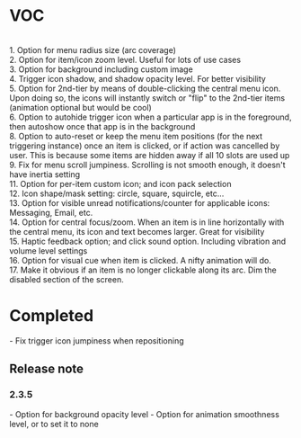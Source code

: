 <h1>VOC</h1>
<br>1. Option for menu radius size (arc coverage)
<br>2. Option for item/icon zoom level. Useful for lots of use cases  
<br>3. Option for background including custom image  
<br>4. Trigger icon shadow, and shadow opacity level. For better visibility  
<br>5. Option for 2nd-tier by means of double-clicking the central menu icon. Upon doing so, the icons will instantly switch or "flip" to the 2nd-tier items (animation optional but would be cool)  
<br>6. Option to autohide trigger icon when a particular app is in the foreground, then autoshow once that app is in the background  
<br>8. Option to auto-reset or keep the menu item positions (for the next triggering instance) 
once an item is clicked, or if action was cancelled by user. This is because some items are hidden away if all 10 slots are used up  
<br>9. Fix for menu scroll jumpiness. Scrolling is not  smooth enough, it doesn't have inertia setting  
<br>11. Option for per-item custom icon; and icon pack selection  
<br>12. Icon shape/mask setting: circle, square, squircle, etc...  
<br>13. Option for visible unread notifications/counter for applicable icons: Messaging, Email, etc.  
<br>14. Option for central focus/zoom. When an item is in line horizontally with the central menu, its icon and text becomes larger. Great for visibility  
<br>15. Haptic feedback option; and click sound option. Including vibration and volume level settings  
<br>16. Option for visual cue when item is clicked. A nifty animation will do.  
<br>17. Make it obvious if an item is no longer clickable along its arc. Dim the disabled section of the screen.   

<h1>Completed</h1>
- Fix trigger icon jumpiness when repositioning  

<h2>Release note</h2>
<h3>2.3.5</h3>
- Option for background opacity level
- Option for animation smoothness level, or to set it to none 
